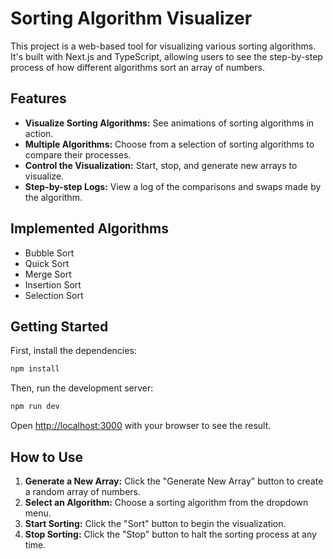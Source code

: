 # Sorting Algorithm Visualizer

This project is a web-based tool for visualizing various sorting algorithms. It's built with Next.js and TypeScript, allowing users to see the step-by-step process of how different algorithms sort an array of numbers.

## Features

*   **Visualize Sorting Algorithms:** See animations of sorting algorithms in action.
*   **Multiple Algorithms:** Choose from a selection of sorting algorithms to compare their processes.
*   **Control the Visualization:** Start, stop, and generate new arrays to visualize.
*   **Step-by-step Logs:** View a log of the comparisons and swaps made by the algorithm.

## Implemented Algorithms

*   Bubble Sort
*   Quick Sort
*   Merge Sort
*   Insertion Sort
*   Selection Sort

## Getting Started

First, install the dependencies:

```bash
npm install
```

Then, run the development server:

```bash
npm run dev
```

Open [http://localhost:3000](http://localhost:3000) with your browser to see the result.

## How to Use

1.  **Generate a New Array:** Click the "Generate New Array" button to create a random array of numbers.
2.  **Select an Algorithm:** Choose a sorting algorithm from the dropdown menu.
3.  **Start Sorting:** Click the "Sort" button to begin the visualization.
4.  **Stop Sorting:** Click the "Stop" button to halt the sorting process at any time.